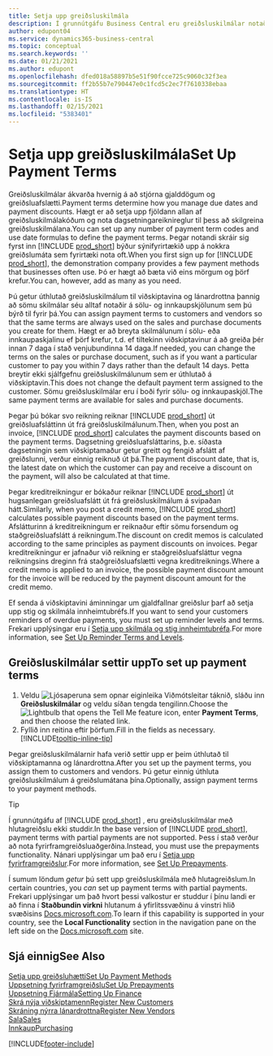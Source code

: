 ```yaml
---
title: Setja upp greiðsluskilmála
description: Í grunnútgáfu Business Central eru greiðsluskilmálar notaðir til að stjórna gjalddögum og greiðsluafslætti.
author: edupont04
ms.service: dynamics365-business-central
ms.topic: conceptual
ms.search.keywords: ''
ms.date: 01/21/2021
ms.author: edupont
ms.openlocfilehash: dfed018a58897b5e51f90fcce725c9060c32f3ea
ms.sourcegitcommit: ff2b55b7e790447e0c1fcd5c2ec7f7610338ebaa
ms.translationtype: HT
ms.contentlocale: is-IS
ms.lasthandoff: 02/15/2021
ms.locfileid: "5383401"
---
```

# <a name="set-up-payment-terms"></a><span data-ttu-id="ba2de-103">Setja upp greiðsluskilmála</span><span class="sxs-lookup"><span data-stu-id="ba2de-103">Set Up Payment Terms</span></span>

<span data-ttu-id="ba2de-104">Greiðsluskilmálar ákvarða hvernig á að stjórna gjalddögum og greiðsluafslætti.</span><span class="sxs-lookup"><span data-stu-id="ba2de-104">Payment terms determine how you manage due dates and payment discounts.</span></span> <span data-ttu-id="ba2de-105">Hægt er að setja upp fjöldann allan af greiðsluskilmálakóðum og nota dagsetningareiknireglur til þess að skilgreina greiðsluskilmálana.</span><span class="sxs-lookup"><span data-stu-id="ba2de-105">You can set up any number of payment term codes and use date formulas to define the payment terms.</span></span> <span data-ttu-id="ba2de-106">Þegar notandi skráir sig fyrst inn [!INCLUDE [prod_short](includes/prod_short.md)] býður sýnifyrirtækið upp á nokkra greiðslumáta sem fyrirtæki nota oft.</span><span class="sxs-lookup"><span data-stu-id="ba2de-106">When you first sign up for [!INCLUDE [prod_short](includes/prod_short.md)], the demonstration company provides a few payment methods that businesses often use.</span></span> <span data-ttu-id="ba2de-107">Þó er hægt að bæta við eins mörgum og þörf krefur.</span><span class="sxs-lookup"><span data-stu-id="ba2de-107">You can, however, add as many as you need.</span></span>  

<span data-ttu-id="ba2de-108">Þú getur úthlutað greiðsluskilmálum til viðskiptavina og lánardrottna þannig að sömu skilmálar séu alltaf notaðir á sölu- og innkaupskjölunum sem þú býrð til fyrir þá.</span><span class="sxs-lookup"><span data-stu-id="ba2de-108">You can assign payment terms to customers and vendors so that the same terms are always used on the sales and purchase documents you create for them.</span></span> <span data-ttu-id="ba2de-109">Hægt er að breyta skilmálunum í sölu- eða innkaupaskjalinu ef þörf krefur, t.d. ef tiltekinn viðskiptavinur á að greiða þér innan 7 daga í stað venjubundinna 14 daga.</span><span class="sxs-lookup"><span data-stu-id="ba2de-109">If needed, you can change the terms on the sales or purchase document, such as if you want a particular customer to pay you within 7 days rather than the default 14 days.</span></span> <span data-ttu-id="ba2de-110">Þetta breytir ekki sjálfgefnu greiðsluskilmálunum sem er úthlutað á viðskiptavin.</span><span class="sxs-lookup"><span data-stu-id="ba2de-110">This does not change the default payment term assigned to the customer.</span></span> <span data-ttu-id="ba2de-111">Sömu greiðsluskilmálar eru í boði fyrir sölu- og innkaupaskjöl.</span><span class="sxs-lookup"><span data-stu-id="ba2de-111">The same payment terms are available for sales and purchase documents.</span></span>

<span data-ttu-id="ba2de-112">Þegar þú bókar svo reikning reiknar [!INCLUDE [prod_short](includes/prod_short.md)] út greiðsluafsláttinn út frá greiðsluskilmálunum.</span><span class="sxs-lookup"><span data-stu-id="ba2de-112">Then, when you post an invoice, [!INCLUDE [prod_short](includes/prod_short.md)] calculates the payment discounts based on the payment terms.</span></span> <span data-ttu-id="ba2de-113">Dagsetning greiðsluafsláttarins, þ.e. síðasta dagsetningin sem viðskiptamaður getur greitt og fengið afslátt af greiðslunni, verður einnig reiknuð út þá.</span><span class="sxs-lookup"><span data-stu-id="ba2de-113">The payment discount date, that is, the latest date on which the customer can pay and receive a discount on the payment, will also be calculated at that time.</span></span>  

<span data-ttu-id="ba2de-114">Þegar kreditreikningur er bókaður reiknar [!INCLUDE [prod_short](includes/prod_short.md)] út hugsanlegan greiðsluafslátt út frá greiðsluskilmálum á svipaðan hátt.</span><span class="sxs-lookup"><span data-stu-id="ba2de-114">Similarly, when you post a credit memo, [!INCLUDE [prod_short](includes/prod_short.md)] calculates possible payment discounts based on the payment terms.</span></span> <span data-ttu-id="ba2de-115">Afslátturinn á kreditreikningum er reiknaður eftir sömu forsendum og staðgreiðsluafslátt á reikningum.</span><span class="sxs-lookup"><span data-stu-id="ba2de-115">The discount on credit memos is calculated according to the same principles as payment discounts on invoices.</span></span> <span data-ttu-id="ba2de-116">Þegar kreditreikningur er jafnaður við reikning er staðgreiðsluafsláttur vegna reikningsins dreginn frá staðgreiðsluafslætti vegna kreditreiknings.</span><span class="sxs-lookup"><span data-stu-id="ba2de-116">Where a credit memo is applied to an invoice, the possible payment discount amount for the invoice will be reduced by the payment discount amount for the credit memo.</span></span>  

<span data-ttu-id="ba2de-117">Ef senda á viðskiptavini áminningar um gjaldfallnar greiðslur þarf að setja upp stig og skilmála innheimtubréfs.</span><span class="sxs-lookup"><span data-stu-id="ba2de-117">If you want to send your customers reminders of overdue payments, you must set up reminder levels and terms.</span></span> <span data-ttu-id="ba2de-118">Frekari upplýsingar eru í [Setja upp skilmála og stig innheimtubréfa](finance-setup-reminders.md).</span><span class="sxs-lookup"><span data-stu-id="ba2de-118">For more information, see [Set Up Reminder Terms and Levels](finance-setup-reminders.md).</span></span>  

## <a name="to-set-up-payment-terms"></a><span data-ttu-id="ba2de-119">Greiðsluskilmálar settir upp</span><span class="sxs-lookup"><span data-stu-id="ba2de-119">To set up payment terms</span></span>

1. <span data-ttu-id="ba2de-120">Veldu ![Ljósaperuna sem opnar eiginleika Viðmótsleitar](media/ui-search/search_small.png "Segðu mér hvað þú vilt gera") táknið, sláðu inn **Greiðsluskilmálar** og veldu síðan tengda tengilinn.</span><span class="sxs-lookup"><span data-stu-id="ba2de-120">Choose the ![Lightbulb that opens the Tell Me feature](media/ui-search/search_small.png "Tell me what you want to do") icon, enter **Payment Terms**, and then choose the related link.</span></span>  
2. <span data-ttu-id="ba2de-121">Fyllið inn reitina eftir þörfum.</span><span class="sxs-lookup"><span data-stu-id="ba2de-121">Fill in the fields as necessary.</span></span> [!INCLUDE[tooltip-inline-tip](includes/tooltip-inline-tip_md.md)]  

<span data-ttu-id="ba2de-122">Þegar greiðsluskilmálarnir hafa verið settir upp er þeim úthlutað til viðskiptamanna og lánardrottna.</span><span class="sxs-lookup"><span data-stu-id="ba2de-122">After you set up the payment terms, you assign them to customers and vendors.</span></span> <span data-ttu-id="ba2de-123">Þú getur einnig úthluta greiðsluskilmálum á greiðslumátana þína.</span><span class="sxs-lookup"><span data-stu-id="ba2de-123">Optionally, assign payment terms to your payment methods.</span></span>  

> [!TIP]
> <span data-ttu-id="ba2de-124">Í grunnútgáfu af [!INCLUDE [prod_short](includes/prod_short.md)] , eru greiðsluskilmálar með hlutagreiðslu ekki studdir.</span><span class="sxs-lookup"><span data-stu-id="ba2de-124">In the base version of [!INCLUDE [prod_short](includes/prod_short.md)], payment terms with partial payments are not supported.</span></span> <span data-ttu-id="ba2de-125">Þess í stað verður að nota fyrirframgreiðsluaðgerðina.</span><span class="sxs-lookup"><span data-stu-id="ba2de-125">Instead, you must use the prepayments functionality.</span></span> <span data-ttu-id="ba2de-126">Nánari upplýsingar um það eru í [Setja upp fyrirframgreiðslur](finance-set-up-prepayments.md).</span><span class="sxs-lookup"><span data-stu-id="ba2de-126">For more information, see [Set Up Prepayments](finance-set-up-prepayments.md).</span></span>
>
> <span data-ttu-id="ba2de-127">Í sumum löndum *getur* þú sett upp greiðsluskilmála með hlutagreiðslum.</span><span class="sxs-lookup"><span data-stu-id="ba2de-127">In certain countries, you *can* set up payment terms with partial payments.</span></span> <span data-ttu-id="ba2de-128">Frekari upplýsingar um það hvort þessi valkostur er studdur í þínu landi er að finna í **Staðbundin virkni** hlutanum á yfirlitssvæðinu á vinstri hlið svæðisins [Docs.microsoft.com](about-localization.md).</span><span class="sxs-lookup"><span data-stu-id="ba2de-128">To learn if this capability is supported in your country, see the **Local Functionality** section in the navigation pane on the left side on the [Docs.microsoft.com](about-localization.md) site.</span></span>

## <a name="see-also"></a><span data-ttu-id="ba2de-129">Sjá einnig</span><span class="sxs-lookup"><span data-stu-id="ba2de-129">See Also</span></span>

[<span data-ttu-id="ba2de-130">Setja upp greiðsluhætti</span><span class="sxs-lookup"><span data-stu-id="ba2de-130">Set Up Payment Methods</span></span>](finance-payment-methods.md)  
[<span data-ttu-id="ba2de-131">Uppsetning fyrirframgreiðslu</span><span class="sxs-lookup"><span data-stu-id="ba2de-131">Set Up Prepayments</span></span>](finance-set-up-prepayments.md)  
[<span data-ttu-id="ba2de-132">Uppsetning Fjármála</span><span class="sxs-lookup"><span data-stu-id="ba2de-132">Setting Up Finance</span></span>](finance-setup-finance.md)  
[<span data-ttu-id="ba2de-133">Skrá nýja viðskiptamenn</span><span class="sxs-lookup"><span data-stu-id="ba2de-133">Register New Customers</span></span>](sales-how-register-new-customers.md)  
[<span data-ttu-id="ba2de-134">Skráning nýrra lánardrottna</span><span class="sxs-lookup"><span data-stu-id="ba2de-134">Register New Vendors</span></span>](purchasing-how-register-new-vendors.md)  
[<span data-ttu-id="ba2de-135">Sala</span><span class="sxs-lookup"><span data-stu-id="ba2de-135">Sales</span></span>](sales-manage-sales.md)  
[<span data-ttu-id="ba2de-136">Innkaup</span><span class="sxs-lookup"><span data-stu-id="ba2de-136">Purchasing</span></span>](purchasing-manage-purchasing.md)  


[!INCLUDE[footer-include](includes/footer-banner.md)]